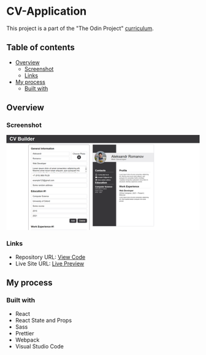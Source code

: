# CV-Application

This project is a part of the "The Odin Project" [curriculum](https://www.theodinproject.com/).

## Table of contents

- [Overview](#overview)
  - [Screenshot](#screenshot)
  - [Links](#links)
- [My process](#my-process)
  - [Built with](#built-with)

## Overview

### Screenshot

![Solution Preview](./public/preview.png)

### Links

- Repository URL: [View Code](https://github.com/romaleks/CV-Application)
- Live Site URL: [Live Preview](https://romaleks.github.io/CV-Application/)

## My process

### Built with

- React
- React State and Props
- Sass
- Prettier
- Webpack
- Visual Studio Code
